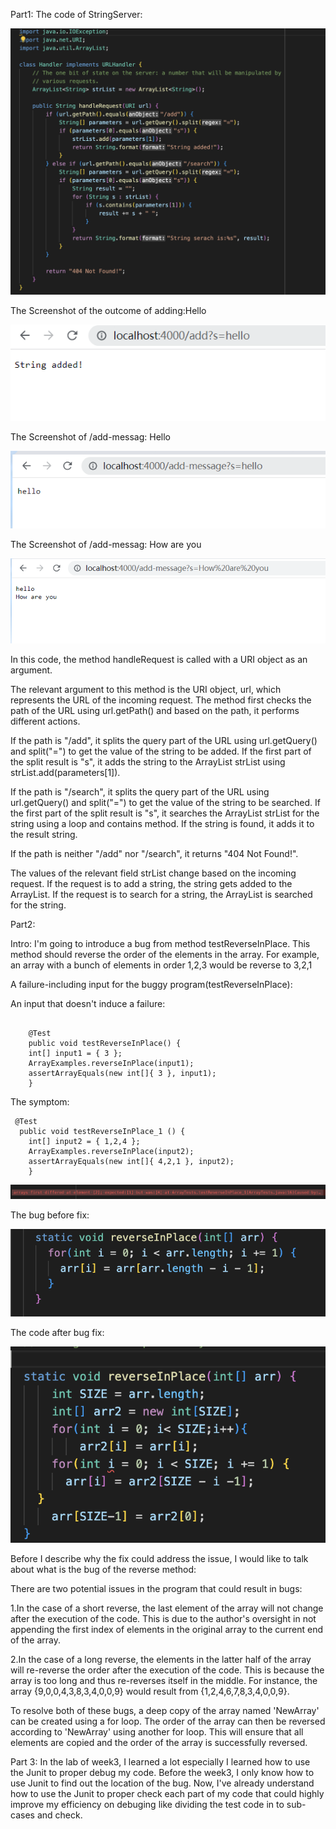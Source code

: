 Part1:
The code of StringServer:

![ing](10.png)

The Screenshot of the outcome of adding:Hello

![ing](7.png)

The Screenshot of /add-messag: Hello

![ing](8.png)

The Screenshot of /add-messag: How are you

![ing](9.png)

In this code, the method handleRequest is called with a URI object as an argument.

The relevant argument to this method is the URI object, url, which represents the URL of the incoming request. The method first checks the path of the URL using url.getPath() and based on the path, it performs different actions.

If the path is "/add", it splits the query part of the URL using url.getQuery() and split("=") to get the value of the string to be added. If the first part of the split result is "s", it adds the string to the ArrayList strList using strList.add(parameters[1]).

If the path is "/search", it splits the query part of the URL using url.getQuery() and split("=") to get the value of the string to be searched. If the first part of the split result is "s", it searches the ArrayList strList for the string using a loop and contains method. If the string is found, it adds it to the result string.

If the path is neither "/add" nor "/search", it returns "404 Not Found!".

The values of the relevant field strList change based on the incoming request. If the request is to add a string, the string gets added to the ArrayList. If the request is to search for a string, the ArrayList is searched for the string.

Part2:

Intro: I'm going to introduce a bug from method testReverseInPlace. This method
should reverse the order of the elements in the array. For example, an array with a bunch of elements in 
order 1,2,3 would be reverse to 3,2,1

A failure-including input for the buggy program(testReverseInPlace):

  

An input that doesn't induce a failure:

<pre><code>
	@Test 
	public void testReverseInPlace() {
    int[] input1 = { 3 };
    ArrayExamples.reverseInPlace(input1);
    assertArrayEquals(new int[]{ 3 }, input1);
	}</code></pre>

The symptom:

 <pre><code> @Test
  public void testReverseInPlace_1 () {
    int[] input2 = { 1,2,4 };
    ArrayExamples.reverseInPlace(input2);
    assertArrayEquals(new int[]{ 4,2,1 }, input2);
	}</code></pre>

![ing](4.png)

The bug before fix:

![ing](5.png)

The code after bug fix:

![ing](6.png)

Before I describe why the fix could address the issue,
I would like to talk about what is the bug of the reverse method:

There are two potential issues in the program that could result in bugs:

1.In the case of a short reverse, the last element of the array will not change after the execution of the code. This is due to the author's oversight in not appending the first index of elements in the original array to the current end of the array.

2.In the case of a long reverse, the elements in the latter half of the array will re-reverse the order after the execution of the code. This is because the array is too long and thus re-reverses itself in the middle. For instance, the array {9,0,0,4,3,8,3,4,0,0,9} would result from {1,2,4,6,7,8,3,4,0,0,9}.

To resolve both of these bugs, a deep copy of the array named 'NewArray' can be created using a for loop. The order of the array can then be reversed according to 'NewArray' using another for loop. This will ensure that all elements are copied and the order of the array is successfully reversed.

Part 3:
In the lab of week3, I learned a lot especially I learned how to use the Junit to proper debug my code.
Before the week3, I only know how to use Junit to find out the location of the bug. Now, I've already understand how to use the Junit to proper check each
part of my code that could highly improve my efficiency on debuging like dividing the test code in to sub-cases and check.
